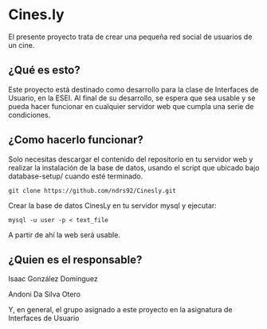Cines.ly
======

El presente proyecto trata de crear una pequeña red social de usuarios de un cine.

¿Qué es esto?
--------------
Este proyecto está destinado como desarrollo para la clase de Interfaces de Usuario, en la ESEI.
Al final de su desarrollo, se espera que sea usable y se pueda hacer funcionar en cualquier servidor web que cumpla una serie de condiciones.

¿Como hacerlo funcionar?
--------------
Solo necesitas descargar el contenido del repositorio en tu servidor web y realizar la instalación de la base de datos,
usando el script que ubicado bajo database-setup/ cuando esté terminado.

  `git clone https://github.com/ndrs92/Cinesly.git`
  
Crear la base de datos CinesLy en tu servidor mysql y ejecutar:
  
  `mysql -u user -p < text_file`

A partir de ahí la web será usable.

¿Quien es el responsable?
--------------
Isaac González Domínguez

Andoni Da Silva Otero

Y, en general, el grupo asignado a este proyecto en la asignatura de Interfaces de Usuario
